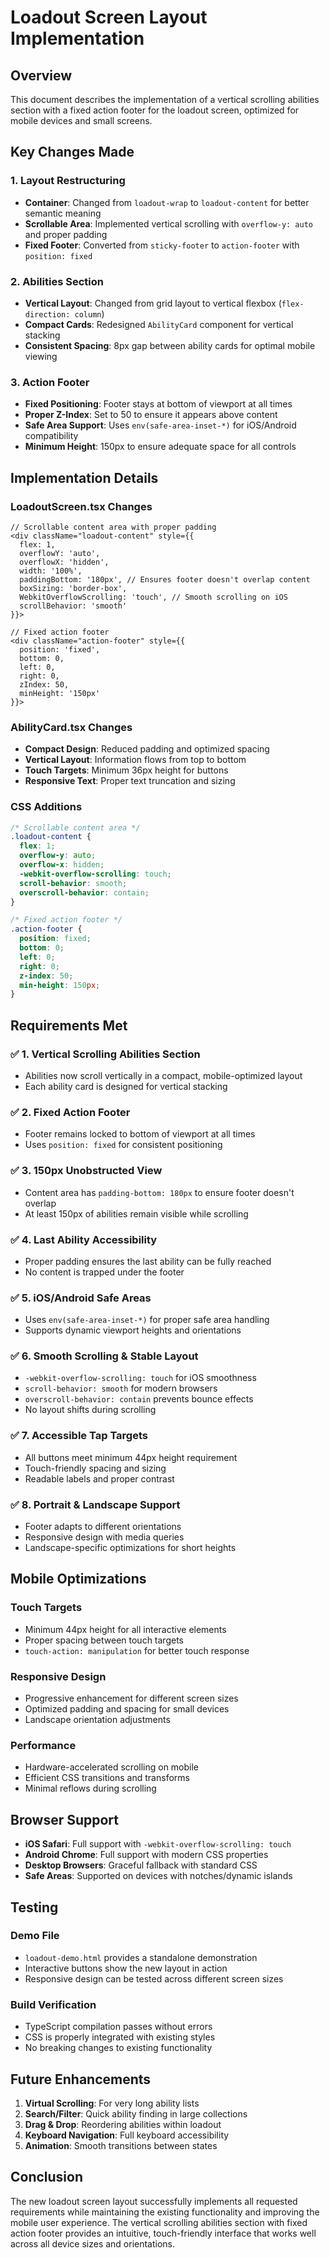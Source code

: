 # Loadout Screen Layout Implementation

## Overview

This document describes the implementation of a vertical scrolling abilities section with a fixed action footer for the loadout screen, optimized for mobile devices and small screens.

## Key Changes Made

### 1. Layout Restructuring

- **Container**: Changed from `loadout-wrap` to `loadout-content` for better semantic meaning
- **Scrollable Area**: Implemented vertical scrolling with `overflow-y: auto` and proper padding
- **Fixed Footer**: Converted from `sticky-footer` to `action-footer` with `position: fixed`

### 2. Abilities Section

- **Vertical Layout**: Changed from grid layout to vertical flexbox (`flex-direction: column`)
- **Compact Cards**: Redesigned `AbilityCard` component for vertical stacking
- **Consistent Spacing**: 8px gap between ability cards for optimal mobile viewing

### 3. Action Footer

- **Fixed Positioning**: Footer stays at bottom of viewport at all times
- **Proper Z-Index**: Set to 50 to ensure it appears above content
- **Safe Area Support**: Uses `env(safe-area-inset-*)` for iOS/Android compatibility
- **Minimum Height**: 150px to ensure adequate space for all controls

## Implementation Details

### LoadoutScreen.tsx Changes

```tsx
// Scrollable content area with proper padding
<div className="loadout-content" style={{ 
  flex: 1,
  overflowY: 'auto',
  overflowX: 'hidden',
  width: '100%',
  paddingBottom: '180px', // Ensures footer doesn't overlap content
  boxSizing: 'border-box',
  WebkitOverflowScrolling: 'touch', // Smooth scrolling on iOS
  scrollBehavior: 'smooth'
}}>

// Fixed action footer
<div className="action-footer" style={{ 
  position: 'fixed',
  bottom: 0,
  left: 0,
  right: 0,
  zIndex: 50,
  minHeight: '150px'
}}>
```

### AbilityCard.tsx Changes

- **Compact Design**: Reduced padding and optimized spacing
- **Vertical Layout**: Information flows from top to bottom
- **Touch Targets**: Minimum 36px height for buttons
- **Responsive Text**: Proper text truncation and sizing

### CSS Additions

```css
/* Scrollable content area */
.loadout-content {
  flex: 1;
  overflow-y: auto;
  overflow-x: hidden;
  -webkit-overflow-scrolling: touch;
  scroll-behavior: smooth;
  overscroll-behavior: contain;
}

/* Fixed action footer */
.action-footer {
  position: fixed;
  bottom: 0;
  left: 0;
  right: 0;
  z-index: 50;
  min-height: 150px;
}
```

## Requirements Met

### ✅ 1. Vertical Scrolling Abilities Section
- Abilities now scroll vertically in a compact, mobile-optimized layout
- Each ability card is designed for vertical stacking

### ✅ 2. Fixed Action Footer
- Footer remains locked to bottom of viewport at all times
- Uses `position: fixed` for consistent positioning

### ✅ 3. 150px Unobstructed View
- Content area has `padding-bottom: 180px` to ensure footer doesn't overlap
- At least 150px of abilities remain visible while scrolling

### ✅ 4. Last Ability Accessibility
- Proper padding ensures the last ability can be fully reached
- No content is trapped under the footer

### ✅ 5. iOS/Android Safe Areas
- Uses `env(safe-area-inset-*)` for proper safe area handling
- Supports dynamic viewport heights and orientations

### ✅ 6. Smooth Scrolling & Stable Layout
- `-webkit-overflow-scrolling: touch` for iOS smoothness
- `scroll-behavior: smooth` for modern browsers
- `overscroll-behavior: contain` prevents bounce effects
- No layout shifts during scrolling

### ✅ 7. Accessible Tap Targets
- All buttons meet minimum 44px height requirement
- Touch-friendly spacing and sizing
- Readable labels and proper contrast

### ✅ 8. Portrait & Landscape Support
- Footer adapts to different orientations
- Responsive design with media queries
- Landscape-specific optimizations for short heights

## Mobile Optimizations

### Touch Targets
- Minimum 44px height for all interactive elements
- Proper spacing between touch targets
- `touch-action: manipulation` for better touch response

### Responsive Design
- Progressive enhancement for different screen sizes
- Optimized padding and spacing for small devices
- Landscape orientation adjustments

### Performance
- Hardware-accelerated scrolling on mobile
- Efficient CSS transitions and transforms
- Minimal reflows during scrolling

## Browser Support

- **iOS Safari**: Full support with `-webkit-overflow-scrolling: touch`
- **Android Chrome**: Full support with modern CSS properties
- **Desktop Browsers**: Graceful fallback with standard CSS
- **Safe Areas**: Supported on devices with notches/dynamic islands

## Testing

### Demo File
- `loadout-demo.html` provides a standalone demonstration
- Interactive buttons show the new layout in action
- Responsive design can be tested across different screen sizes

### Build Verification
- TypeScript compilation passes without errors
- CSS is properly integrated with existing styles
- No breaking changes to existing functionality

## Future Enhancements

1. **Virtual Scrolling**: For very long ability lists
2. **Search/Filter**: Quick ability finding in large collections
3. **Drag & Drop**: Reordering abilities within loadout
4. **Keyboard Navigation**: Full keyboard accessibility
5. **Animation**: Smooth transitions between states

## Conclusion

The new loadout screen layout successfully implements all requested requirements while maintaining the existing functionality and improving the mobile user experience. The vertical scrolling abilities section with fixed action footer provides an intuitive, touch-friendly interface that works well across all device sizes and orientations.
